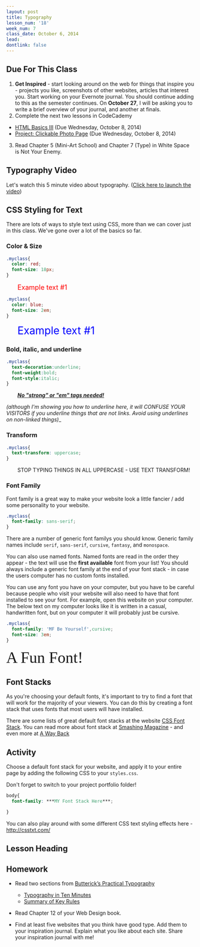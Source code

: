 ```yaml
---
layout: post
title: Typography
lesson_num: '18'
week_num: 7
class_date: October 6, 2014
lead: 
dontlink: false
---
```


## Due For This Class

1. **Get Inspired** - start looking around on the web for things that inspire you - projects you like, screenshots of other websites, articles that interest you.  Start working on your Evernote journal.  You should continue adding to this as the semester continues.  On **October 27**, I will be asking you to write a brief overview of your journal, and another at finals.
2. Complete the next two lessons in CodeCademy
  *  [HTML Basics III](http://www.codecademy.com/courses/web-beginner-en-f8mcL) (Due Wednesday, October 8, 2014)
  *  [Project: Clickable Photo Page](http://www.codecademy.com/courses/web-beginner-en-zrZ6c) (Due Wednesday, October 8, 2014)
3. Read Chapter 5 (Mini-Art School) and Chapter 7 (Type) in White Space is Not Your Enemy.

## Typography Video

Let's watch this 5 minute video about typography. ([Click here to launch the video](https://www.youtube.com/watch?v=wOgIkxAfJsk))

## CSS Styling for Text

There are lots of ways to style text using CSS, more than we can cover just in this class.  We've gone over a lot of the basics so far.

### Color & Size

```css
.myclass{
  color: red;
  font-size: 18px;
}
```

<span style="color:red;font-size:18px;margin-left:30px;">Example text #1</span>


```css
.myclass{
  color: blue;
  font-size: 2em;
}
```

<span style="color:blue;font-size:2em;margin-left:30px;">Example text #1</span>

### Bold, italic, and underline

```css
.myclass{
  text-decoration:underline;
  font-weight:bold;
  font-style:italic;
}
```

<span style="text-decoration:underline;font-weight:bold;font-style:italic;;margin-left:30px;">No "strong" or "em" tags needed!</span>

_(although I'm showing you how to underline here, it will CONFUSE YOUR VISITORS if you underline things that are not links.  Avoid using underlines on non-linked things)__

### Transform

```css
.myclass{
  text-transform: uppercase;
}
```

<span style="text-transform: uppercase;padding-left:30px;">Stop typing things in all uppercase - use text transform!</span>


### Font Family

Font family is a great way to make your website look a little fancier / add some personality to your website.

```css
.myclass{
  font-family: sans-serif;
}
```

There are a number of generic font familys you should know.  Generic family names include `serif`, `sans-serif`, `cursive`, `fantasy`, and `monospace`.

You can also use named fonts.  Named fonts are read in the order they appear - the text will use the **first available** font from your list!  You should always include a generic font family at the end of your font stack - in case the users computer has no custom fonts installed.

You can use any font you have on your computer, but you have to be careful because people who visit your website will also need to have that font installed to see your font.  For example, open this website on your computer.  The below text on my computer looks like it is written in a casual, handwritten font, but on your computer it will probably just be cursive.

```css
.myclass{
  font-family: 'MF Be Yourself',cursive;
  font-size: 3em;
}
```
<span style="font-family:'MF Be Yourself',cursive;font-size: 3em;">A Fun Font!</span>

## Font Stacks

As you're choosing your default fonts, it's important to try to find a font that will work for the majority of your viewers.  You can do this by creating a font stack that uses fonts that most users will have installed.

There are some lists of great default font stacks at the website [CSS Font Stack](http://cssfontstack.com/).  You can read more about font stack at [Smashing Magazine](http://www.smashingmagazine.com/2009/09/22/complete-guide-to-css-font-stacks/) - and even more at [A Way Back](http://www.awayback.com/revised-font-stack/)

## Activity

Choose a default font stack for your website, and apply it to your entire page by adding the following CSS to your `styles.css`.

Don't forget to switch to your project portfolio folder!

```css
body{
  font-family: ***MY Font Stack Here***;

}
```

You can also play around with some different CSS text styling effects here -  http://csstxt.com/

## Lesson Heading
  
## Homework

- Read two sections from [Butterick’s Practical Typography](http://practicaltypography.com/)
  - [Typography in Ten Minutes](http://practicaltypography.com/typography-in-ten-minutes.html)
  - [Summary of Key Rules](http://practicaltypography.com/summary-of-key-rules.html)
  
- Read Chapter 12 of your Web Design book.
- Find at least five websites that you think have good type.  Add them to your inspiration journal.  Explain what you like about each site.  Share your inspiration journal with me!